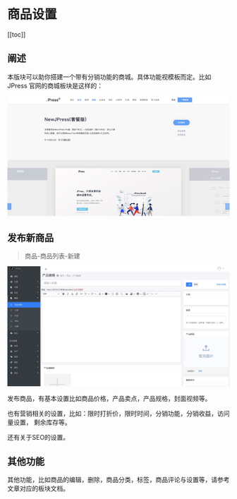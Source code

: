 # 商品设置

[[toc]]

## 阐述

本版块可以助你搭建一个带有分销功能的商城。具体功能视模板而定。比如JPress
官网的商城板块是这样的：

![](admin-doc/shop2.jpg)



## 发布新商品

> 商品-商品列表-新建


![](admin-doc/shop.jpg)


发布商品，有基本设置比如商品价格，产品卖点，产品规格，封面视频等。

也有营销相关的设置，比如：限时打折价，限时时间，分销功能，分销收益，访问量设置，
剩余库存等。

还有关于SEO的设置。


## 其他功能

其他功能，比如商品的编辑，删除，商品分类，标签，商品评论与设置等，请参考文章对应的板块文档。
